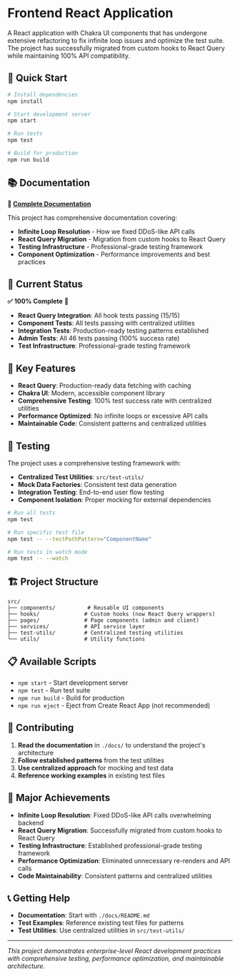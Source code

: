 # Frontend React Application

A React application with Chakra UI components that has undergone extensive refactoring to fix infinite loop issues and optimize the test suite. The project has successfully migrated from custom hooks to React Query while maintaining 100% API compatibility.

## 🚀 Quick Start

```bash
# Install dependencies
npm install

# Start development server
npm start

# Run tests
npm test

# Build for production
npm run build
```

## 📚 Documentation

**📖 [Complete Documentation](./docs/README.md)**

This project has comprehensive documentation covering:
- **Infinite Loop Resolution** - How we fixed DDoS-like API calls
- **React Query Migration** - Migration from custom hooks to React Query
- **Testing Infrastructure** - Professional-grade testing framework
- **Component Optimization** - Performance improvements and best practices

## 🎯 Current Status

**✅ 100% Complete** 🎉

- **React Query Integration**: All hook tests passing (15/15)
- **Component Tests**: All tests passing with centralized utilities
- **Integration Tests**: Production-ready testing patterns established
- **Admin Tests**: All 46 tests passing (100% success rate)
- **Test Infrastructure**: Professional-grade testing framework

## 🔧 Key Features

- **React Query**: Production-ready data fetching with caching
- **Chakra UI**: Modern, accessible component library
- **Comprehensive Testing**: 100% test success rate with centralized utilities
- **Performance Optimized**: No infinite loops or excessive API calls
- **Maintainable Code**: Consistent patterns and centralized utilities

## 🧪 Testing

The project uses a comprehensive testing framework with:

- **Centralized Test Utilities**: `src/test-utils/`
- **Mock Data Factories**: Consistent test data generation
- **Integration Testing**: End-to-end user flow testing
- **Component Isolation**: Proper mocking for external dependencies

```bash
# Run all tests
npm test

# Run specific test file
npm test -- --testPathPattern="ComponentName"

# Run tests in watch mode
npm test -- --watch
```

## 🏗️ Project Structure

```
src/
├── components/          # Reusable UI components
├── hooks/              # Custom hooks (now React Query wrappers)
├── pages/              # Page components (admin and client)
├── services/           # API service layer
├── test-utils/         # Centralized testing utilities
└── utils/              # Utility functions
```

## 📋 Available Scripts

- `npm start` - Start development server
- `npm test` - Run test suite
- `npm run build` - Build for production
- `npm run eject` - Eject from Create React App (not recommended)

## 🤝 Contributing

1. **Read the documentation** in `./docs/` to understand the project's architecture
2. **Follow established patterns** from the test utilities
3. **Use centralized approach** for mocking and test data
4. **Reference working examples** in existing test files

## 🎉 Major Achievements

- **Infinite Loop Resolution**: Fixed DDoS-like API calls overwhelming backend
- **React Query Migration**: Successfully migrated from custom hooks to React Query
- **Testing Infrastructure**: Established professional-grade testing framework
- **Performance Optimization**: Eliminated unnecessary re-renders and API calls
- **Code Maintainability**: Consistent patterns and centralized utilities

## 📞 Getting Help

- **Documentation**: Start with `./docs/README.md`
- **Test Examples**: Reference existing test files for patterns
- **Test Utilities**: Use centralized utilities in `src/test-utils/`

---

*This project demonstrates enterprise-level React development practices with comprehensive testing, performance optimization, and maintainable architecture.*
